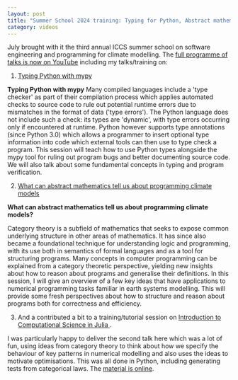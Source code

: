 ```yaml
---
layout: post
title: "Summer School 2024 training: Typing for Python, Abstract mathematics for Climate Modelling, and some Julia"
category: videos
---
```

July brought with it the third annual ICCS summer school on software engineering and programming for climate modelling. The [full programme of talks is now on YouTube](https://iccs.cam.ac.uk/events/institute-computing-climate-science-annual-summer-school-2024) including my talks/training on:

1. [Typing Python with mypy](https://www.youtube.com/watch?v=8EiFw47blZs&list=PL3PByZO-B6dM4pw2AwLepEBsfDrly9L0w&index=11)

__Typing Python with mypy__
Many compiled languages include a 'type checker' as part of their compilation process which applies automated checks to source code to rule out potential runtime errors due to mismatches in the format of data ('type errors'). The Python language does not include such a check: its types are 'dynamic', with type errors occurring only if encountered at runtime. Python however supports type annotations (since Python 3.0) which allows a programmer to insert optional type information into code which external tools can then use to type check a program. This session will teach how to use Python types alongside the mypy tool for ruling out program bugs and better documenting source code. We will also talk about some fundamental concepts in typing and program verification.

2. [What can abstract mathematics tell us about programming climate models](https://www.youtube.com/watch?v=6JRfIOMwEWI&list=PL3PByZO-B6dM4pw2AwLepEBsfDrly9L0w&index=15)

__What can abstract mathematics tell us about programming climate models?__

Category theory is a subfield of mathematics that seeks to expose common underlying structure in other areas of mathematics. It has since also became a foundational technique for understanding logic and programming, with its use both in semantics of formal languages and as a tool for structuring programs. Many concepts in computer programming can be explained from a category theoretic perspective, yielding new insights about how to reason about programs and generalise their definitions. In this session, I will give an overview of a few key ideas that have applications to numerical programming tasks familiar in earth systems modelling. This will provide some fresh perspectives about how to structure and reason about programs both for correctness and efficiency.

3. And a contributed a bit to a training/tutorial session on [Introduction to Computational Science in Julia ](https://www.youtube.com/watch?v=IL672h9pTxk&list=PL3PByZO-B6dM4pw2AwLepEBsfDrly9L0w&index=17).

I was particularly happy to deliver the second talk here which was a lot of fun, using ideas from category theory to think about how we specify the behaviour of key patterns in numerical modelling and also uses the ideas to motivate optimisations. This was all done in Python, including generating tests from categorical laws. The [material is online](https://github.com/Cambridge-ICCS/training-cats-for-programming).
